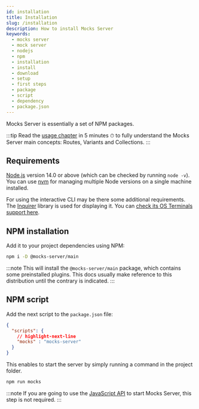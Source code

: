 ```yaml
---
id: installation
title: Installation
slug: /installation
description: How to install Mocks Server
keywords:
  - mocks server
  - mock server
  - nodejs
  - npm
  - installation
  - install
  - download
  - setup
  - first steps
  - package
  - script
  - dependency
  - package.json
---
```


Mocks Server is essentially a set of NPM packages.

:::tip
Read the [usage chapter](../usage/basics.md) in 5 minutes ⏱ to fully understand the Mocks Server main concepts: Routes, Variants and Collections.
:::

## Requirements

[Node.js](https://nodejs.org/) version 14.0 or above (which can be checked by running `node -v`). You can use [nvm](https://github.com/nvm-sh/nvm) for managing multiple Node versions on a single machine installed.

For using the interactive CLI may be there some additional requirements. The [Inquirer](https://www.npmjs.com/package/inquirer) library is used for displaying it. You can [check its OS Terminals support here](https://www.npmjs.com/package/inquirer#support-os-terminals).

## NPM installation

Add it to your project dependencies using NPM:

```bash
npm i -D @mocks-server/main
```

:::note
This will install the `@mocks-server/main` package, which contains some preinstalled plugins. This docs usually make reference to this distribution until the contrary is indicated.
:::

## NPM script

Add the next script to the `package.json` file:

```json
{
  "scripts": {
    // highlight-next-line
    "mocks" : "mocks-server"
  }
}
```

This enables to start the server by simply running a command in the project folder.

```bash
npm run mocks
```

:::note
If you are going to use the [JavaScript API](../integrations/javascript) to start Mocks Server, this step is not required.
:::


